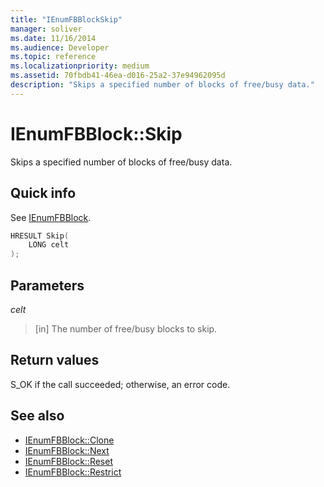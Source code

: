 ```yaml
---
title: "IEnumFBBlockSkip"
manager: soliver
ms.date: 11/16/2014
ms.audience: Developer
ms.topic: reference
ms.localizationpriority: medium
ms.assetid: 70fbdb41-46ea-d016-25a2-37e94962095d
description: "Skips a specified number of blocks of free/busy data."
---
```


# IEnumFBBlock::Skip

Skips a specified number of blocks of free/busy data.
  
## Quick info

See [IEnumFBBlock](ienumfbblock.md).
  
```cpp
HRESULT Skip(  
    LONG celt 
);
```

## Parameters

_celt_
  
> [in] The number of free/busy blocks to skip. 
    
## Return values

S_OK if the call succeeded; otherwise, an error code.
  
## See also

- [IEnumFBBlock::Clone](ienumfbblock-clone.md)  
- [IEnumFBBlock::Next](ienumfbblock-next.md)  
- [IEnumFBBlock::Reset](ienumfbblock-reset.md)  
- [IEnumFBBlock::Restrict](ienumfbblock-restrict.md)


